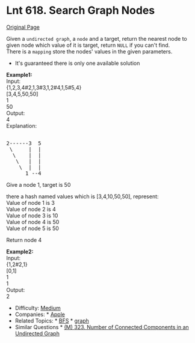 # Lnt 618. Search Graph Nodes     
[Original Page](https://www.lintcode.com/problem/search-graph-nodes/description)   

Given a `undirected graph`, a `node` and a target, return the nearest node to given node which value of it is target, return `NULL` if you can't find.  
There is a `mapping` store the nodes' values in the given parameters.

* It's guaranteed there is only one available solution


**Example1:**  
Input:  
{1,2,3,4#2,1,3#3,1,2#4,1,5#5,4}    
[3,4,5,50,50]  
1  
50  
Output:  
4  
Explanation: 
<pre> 
2------3  5  
 \     |  |   
  \    |  |  
   \   |  |  
    \  |  |  
      1 --4  
</pre>
Give a node 1, target is 50  

there a hash named values which is [3,4,10,50,50], represent:  
Value of node 1 is 3  
Value of node 2 is 4  
Value of node 3 is 10  
Value of node 4 is 50  
Value of node 5 is 50  

Return node 4  


**Example2:**   
Input:  
{1,2#2,1}  
[0,1]  
1  
1  
Output:  
2   


* Difficulty: [Medium](https://leetcode.com/problemset/all/?difficulty=Midium)
* Companies: * [Apple](https://leetcode.com/company/apple/)
* Related Topics: * [BFS](https://leetcode.com/tag/breadth-first-search/) * [graph](https://leetcode.com/tag/graph/)
* Similar Questions * [(M) 323. Number of Connected Components in an Undirected Graph](https://leetcode.com/problems/number-of-connected-components-in-an-undirected-graph/)